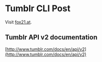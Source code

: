 # Tumblr CLI Post
Visit [fox21.at](http://fox21.at).

## Tumblr API v2 documentation
[http://www.tumblr.com/docs/en/api/v2](http://www.tumblr.com/docs/en/api/v2)
